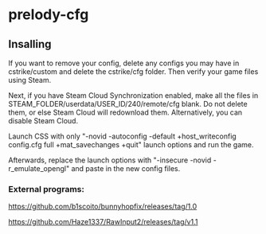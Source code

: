 # prelody-cfg

## Insalling

If you want to remove your config, delete any configs you may have in cstrike/custom and delete the cstrike/cfg folder. 
Then verify your game files using Steam.

Next, if you have Steam Cloud Synchronization enabled, make all the files in STEAM_FOLDER/userdata/USER_ID/240/remote/cfg blank. 
Do not delete them, or else Steam Cloud will redownload them. Alternatively, you can disable Steam Cloud.

Launch CSS with only "-novid -autoconfig -default +host_writeconfig config.cfg full +mat_savechanges +quit" launch options and run the game.

Afterwards,  replace the launch options with "-insecure -novid -r_emulate_opengl" and paste in the new config files.

### External programs:

https://github.com/b1scoito/bunnyhopfix/releases/tag/1.0

https://github.com/Haze1337/RawInput2/releases/tag/v1.1
